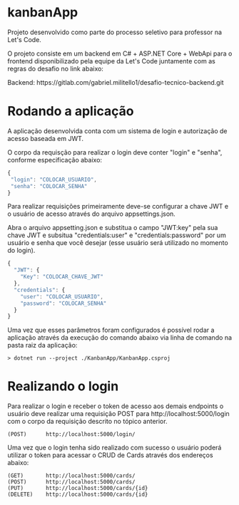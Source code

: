 # kanbanApp

<p> Projeto desenvolvido como parte do processo seletivo para professor na Let's Code. </p>
<p> O projeto consiste em um backend em C# + ASP.NET Core + WebApi para o frontend disponibilizado pela equipe da Let's Code juntamente com as regras do desafio no link abaixo:</p>
Backend: https://gitlab.com/gabriel.militello1/desafio-tecnico-backend.git

# Rodando a aplicação

A aplicação desenvolvida conta com um sistema de login e autorização de acesso baseada em JWT.
<p> O corpo da requisção para realizar o login deve conter "login" e "senha", conforme especificação abaixo:</p>

```javascript
{ 
 "login": "COLOCAR_USUARIO",
 "senha": "COLOCAR_SENHA"
}
```

<p> Para realizar requisições primeiramente deve-se configurar a chave JWT e o usuário de acesso através do arquivo appsettings.json.</p>
<p> Abra o arquivo appsetting.json e substitua o campo "JWT:key" pela sua chave JWT e subsitua "credentials:user" e "credentials:password" por um usuário e senha que você desejar (esse usuário será utilizado no momento do login). </p>

```javascript
{
  "JWT": {
    "Key": "COLOCAR_CHAVE_JWT"
  },
  "credentials": {
    "user": "COLOCAR_USUARIO",
    "password": "COLOCAR_SENHA"
  }
}
```

<p> Uma vez que esses parâmetros foram configurados é possível rodar a aplicação através da execução do comando abaixo via linha de comando na pasta raiz da aplicação:</p>

```console
> dotnet run --project ./KanbanApp/KanbanApp.csproj

```
# Realizando o login
<p> Para realizar o login e receber o token de acesso aos demais endpoints o usuário deve realizar uma requisição POST para http://localhost:5000/login com o corpo da requisição descrito no tópico anterior. </p>

```
(POST)      http://localhost:5000/login/
```

<p> Uma vez que o login tenha sido realizado com sucesso o usuário poderá utilizar o token para acessar o CRUD de Cards através dos endereços abaixo: </p>

```
(GET)       http://localhost:5000/cards/
(POST)      http://localhost:5000/cards/
(PUT)       http://localhost:5000/cards/{id}
(DELETE)    http://localhost:5000/cards/{id}
```

<p></p>
<p></p>
